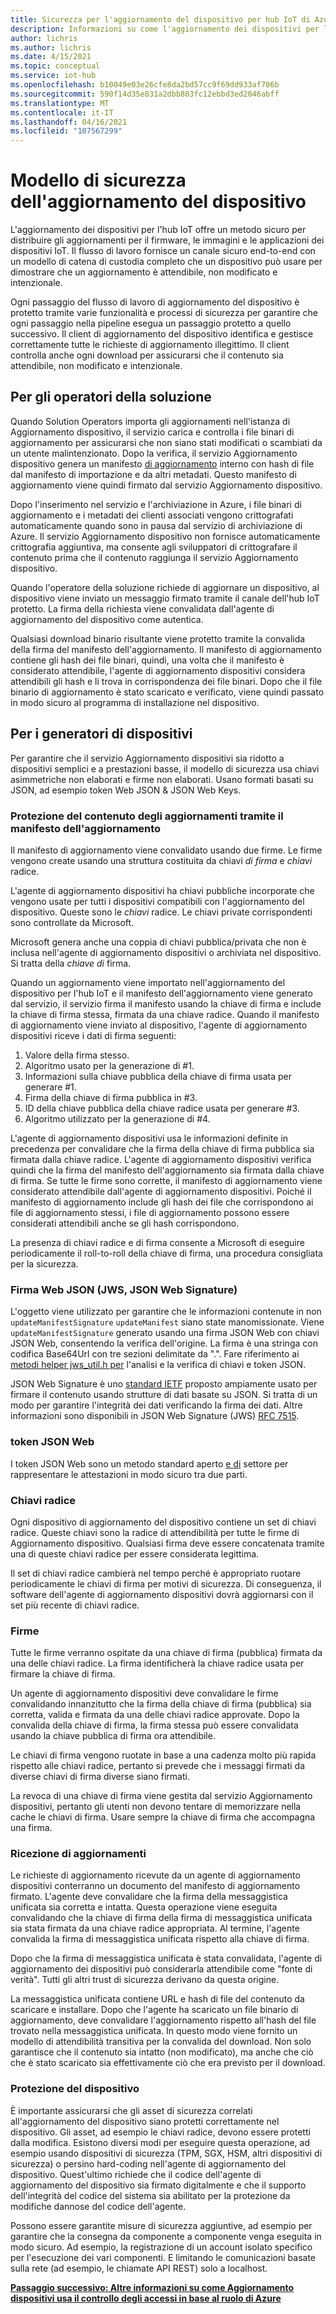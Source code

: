 ```yaml
---
title: Sicurezza per l'aggiornamento del dispositivo per hub IoT di Azure | Microsoft Docs
description: Informazioni su come l'aggiornamento dei dispositivi per l'hub IoT garantisce che i dispositivi siano aggiornati in modo sicuro.
author: lichris
ms.author: lichris
ms.date: 4/15/2021
ms.topic: conceptual
ms.service: iot-hub
ms.openlocfilehash: b10049e03e26cfe8da2bd57cc9f69dd933af706b
ms.sourcegitcommit: 590f14d35e831a2dbb803fc12ebbd3ed2046abff
ms.translationtype: MT
ms.contentlocale: it-IT
ms.lasthandoff: 04/16/2021
ms.locfileid: "107567299"
---
```

# <a name="device-update-security-model"></a>Modello di sicurezza dell'aggiornamento del dispositivo

L'aggiornamento dei dispositivi per l'hub IoT offre un metodo sicuro per distribuire gli aggiornamenti per il firmware, le immagini e le applicazioni dei dispositivi IoT. Il flusso di lavoro fornisce un canale sicuro end-to-end con un modello di catena di custodia completo che un dispositivo può usare per dimostrare che un aggiornamento è attendibile, non modificato e intenzionale.

Ogni passaggio del flusso di lavoro di aggiornamento del dispositivo è protetto tramite varie funzionalità e processi di sicurezza per garantire che ogni passaggio nella pipeline esegua un passaggio protetto a quello successivo. Il client di aggiornamento del dispositivo identifica e gestisce correttamente tutte le richieste di aggiornamento illegittimo. Il client controlla anche ogni download per assicurarsi che il contenuto sia attendibile, non modificato e intenzionale.

## <a name="for-solution-operators"></a>Per gli operatori della soluzione

Quando Solution Operators importa gli aggiornamenti nell'istanza di Aggiornamento dispositivo, il servizio carica e controlla i file binari di aggiornamento per assicurarsi che non siano stati modificati o scambiati da un utente malintenzionato. Dopo la verifica, il servizio Aggiornamento dispositivo genera un manifesto [di aggiornamento](./update-manifest.md) interno con hash di file dal manifesto di importazione e da altri metadati. Questo manifesto di aggiornamento viene quindi firmato dal servizio Aggiornamento dispositivo.

Dopo l'inserimento nel servizio e l'archiviazione in Azure, i file binari di aggiornamento e i metadati dei clienti associati vengono crittografati automaticamente quando sono in pausa dal servizio di archiviazione di Azure. Il servizio Aggiornamento dispositivo non fornisce automaticamente crittografia aggiuntiva, ma consente agli sviluppatori di crittografare il contenuto prima che il contenuto raggiunga il servizio Aggiornamento dispositivo.

Quando l'operatore della soluzione richiede di aggiornare un dispositivo, al dispositivo viene inviato un messaggio firmato tramite il canale dell'hub IoT protetto. La firma della richiesta viene convalidata dall'agente di aggiornamento del dispositivo come autentica. 

Qualsiasi download binario risultante viene protetto tramite la convalida della firma del manifesto dell'aggiornamento. Il manifesto di aggiornamento contiene gli hash dei file binari, quindi, una volta che il manifesto è considerato attendibile, l'agente di aggiornamento dispositivi considera attendibili gli hash e li trova in corrispondenza dei file binari. Dopo che il file binario di aggiornamento è stato scaricato e verificato, viene quindi passato in modo sicuro al programma di installazione nel dispositivo.

## <a name="for-device-builders"></a>Per i generatori di dispositivi

Per garantire che il servizio Aggiornamento dispositivi sia ridotto a dispositivi semplici e a prestazioni basse, il modello di sicurezza usa chiavi asimmetriche non elaborati e firme non elaborati. Usano formati basati su JSON, ad esempio token Web JSON & JSON Web Keys.

### <a name="securing-update-content-via-the-update-manifest"></a>Protezione del contenuto degli aggiornamenti tramite il manifesto dell'aggiornamento

Il manifesto di aggiornamento viene convalidato usando due firme. Le firme vengono create usando una struttura costituita da chiavi *di firma* e *chiavi* radice.

L'agente di aggiornamento dispositivi ha chiavi pubbliche incorporate che vengono usate per tutti i dispositivi compatibili con l'aggiornamento del dispositivo. Queste sono le *chiavi* radice. Le chiavi private corrispondenti sono controllate da Microsoft.

Microsoft genera anche una coppia di chiavi pubblica/privata che non è inclusa nell'agente di aggiornamento dispositivi o archiviata nel dispositivo. Si tratta della *chiave di* firma.

Quando un aggiornamento viene importato nell'aggiornamento del dispositivo per l'hub IoT e il manifesto dell'aggiornamento viene generato dal servizio, il servizio firma il manifesto usando la chiave di firma e include la chiave di firma stessa, firmata da una chiave radice. Quando il manifesto di aggiornamento viene inviato al dispositivo, l'agente di aggiornamento dispositivi riceve i dati di firma seguenti:

1. Valore della firma stesso.
2. Algoritmo usato per la generazione di #1.
3. Informazioni sulla chiave pubblica della chiave di firma usata per generare #1.
4. Firma della chiave di firma pubblica in #3.
5. ID della chiave pubblica della chiave radice usata per generare #3.
6. Algoritmo utilizzato per la generazione di #4.

L'agente di aggiornamento dispositivi usa le informazioni definite in precedenza per convalidare che la firma della chiave di firma pubblica sia firmata dalla chiave radice. L'agente di aggiornamento dispositivi verifica quindi che la firma del manifesto dell'aggiornamento sia firmata dalla chiave di firma. Se tutte le firme sono corrette, il manifesto di aggiornamento viene considerato attendibile dall'agente di aggiornamento dispositivi. Poiché il manifesto di aggiornamento include gli hash dei file che corrispondono ai file di aggiornamento stessi, i file di aggiornamento possono essere considerati attendibili anche se gli hash corrispondono.

La presenza di chiavi radice e di firma consente a Microsoft di eseguire periodicamente il roll-to-roll della chiave di firma, una procedura consigliata per la sicurezza.

### <a name="json-web-signature-jws"></a>Firma Web JSON (JWS, JSON Web Signature)

L'oggetto viene utilizzato per garantire che le informazioni contenute in non `updateManifestSignature` `updateManifest` siano state manomissionate. Viene `updateManifestSignature` generato usando una firma JSON Web con chiavi JSON Web, consentendo la verifica dell'origine. La firma è una stringa con codifica Base64Url con tre sezioni delimitate da ".".  Fare riferimento ai [metodi helper jws_util.h per](https://github.com/Azure/iot-hub-device-update/tree/main/src/utils/jws_utils) l'analisi e la verifica di chiavi e token JSON.

JSON Web Signature è uno [standard IETF](https://tools.ietf.org/html/rfc7515) proposto ampiamente usato per firmare il contenuto usando strutture di dati basate su JSON. Si tratta di un modo per garantire l'integrità dei dati verificando la firma dei dati. Altre informazioni sono disponibili in JSON Web Signature (JWS) [RFC 7515](https://www.rfc-editor.org/info/rfc7515).

### <a name="json-web-token"></a>token JSON Web

I token JSON Web sono un metodo standard aperto [e di](https://tools.ietf.org/html/rfc7519) settore per rappresentare le attestazioni in modo sicuro tra due parti.

### <a name="root-keys"></a>Chiavi radice

Ogni dispositivo di aggiornamento del dispositivo contiene un set di chiavi radice. Queste chiavi sono la radice di attendibilità per tutte le firme di Aggiornamento dispositivo. Qualsiasi firma deve essere concatenata tramite una di queste chiavi radice per essere considerata legittima.

Il set di chiavi radice cambierà nel tempo perché è appropriato ruotare periodicamente le chiavi di firma per motivi di sicurezza. Di conseguenza, il software dell'agente di aggiornamento dispositivi dovrà aggiornarsi con il set più recente di chiavi radice. 

### <a name="signatures"></a>Firme

Tutte le firme verranno ospitate da una chiave di firma (pubblica) firmata da una delle chiavi radice. La firma identificherà la chiave radice usata per firmare la chiave di firma. 

Un agente di aggiornamento dispositivi deve convalidare le firme convalidando innanzitutto che la firma della chiave di firma (pubblica) sia corretta, valida e firmata da una delle chiavi radice approvate. Dopo la convalida della chiave di firma, la firma stessa può essere convalidata usando la chiave pubblica di firma ora attendibile.

Le chiavi di firma vengono ruotate in base a una cadenza molto più rapida rispetto alle chiavi radice, pertanto si prevede che i messaggi firmati da diverse chiavi di firma diverse siano firmati. 

La revoca di una chiave di firma viene gestita dal servizio Aggiornamento dispositivi, pertanto gli utenti non devono tentare di memorizzare nella cache le chiavi di firma. Usare sempre la chiave di firma che accompagna una firma.

### <a name="receiving-updates"></a>Ricezione di aggiornamenti

Le richieste di aggiornamento ricevute da un agente di aggiornamento dispositivi conterranno un documento del manifesto di aggiornamento firmato. L'agente deve convalidare che la firma della messaggistica unificata sia corretta e intatta. Questa operazione viene eseguita convalidando che la chiave di firma della firma di messaggistica unificata sia stata firmata da una chiave radice appropriata. Al termine, l'agente convalida la firma di messaggistica unificata rispetto alla chiave di firma.

Dopo che la firma di messaggistica unificata è stata convalidata, l'agente di aggiornamento dei dispositivi può considerarla attendibile come "fonte di verità". Tutti gli altri trust di sicurezza derivano da questa origine. 

La messaggistica unificata contiene URL e hash di file del contenuto da scaricare e installare. Dopo che l'agente ha scaricato un file binario di aggiornamento, deve convalidare l'aggiornamento rispetto all'hash del file trovato nella messaggistica unificata. In questo modo viene fornito un modello di attendibilità transitiva per la convalida del download. Non solo garantisce che il contenuto sia intatto (non modificato), ma anche che ciò che è stato scaricato sia effettivamente ciò che era previsto per il download. 

### <a name="securing-the-device"></a>Protezione del dispositivo

È importante assicurarsi che gli asset di sicurezza correlati all'aggiornamento del dispositivo siano protetti correttamente nel dispositivo. Gli asset, ad esempio le chiavi radice, devono essere protetti dalla modifica. Esistono diversi modi per eseguire questa operazione, ad esempio usando dispositivi di sicurezza (TPM, SGX, HSM, altri dispositivi di sicurezza) o persino hard-coding nell'agente di aggiornamento del dispositivo. Quest'ultimo richiede che il codice dell'agente di aggiornamento del dispositivo sia firmato digitalmente e che il supporto dell'integrità del codice del sistema sia abilitato per la protezione da modifiche dannose del codice dell'agente.

Possono essere garantite misure di sicurezza aggiuntive, ad esempio per garantire che la consegna da componente a componente venga eseguita in modo sicuro. Ad esempio, la registrazione di un account isolato specifico per l'esecuzione dei vari componenti. E limitando le comunicazioni basate sulla rete (ad esempio, le chiamate API REST) solo a localhost.

**[Passaggio successivo: Altre informazioni su come Aggiornamento dispositivi usa il controllo degli accessi in base al ruolo di Azure](.\device-update-control-access.md)**